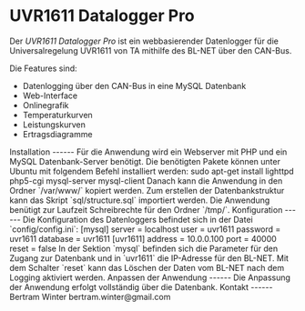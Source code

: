UVR1611 Datalogger Pro
======

Der *UVR1611 Datalogger Pro* ist ein webbasierender Datenlogger für die Universalregelung UVR1611 von TA mithilfe des BL-NET über den CAN-Bus.

Die Features sind:
* Datenlogging über den CAN-Bus in eine MySQL Datenbank
* Web-Interface
* Onlinegrafik
* Temperaturkurven
* Leistungskurven
* Ertragsdiagramme

<!--
Ein Beispiel der Anwendung befindet sich hier: [Demo](http://berwinter.dyndns.org/uvr1611/)
--!>

Installation
------

Für die Anwendung wird ein Webserver mit PHP und ein MySQL Datenbank-Server benötigt. Die benötigten Pakete können unter Ubuntu mit folgendem Befehl installiert werden:

	sudo apt-get install lighttpd php5-cgi mysql-server mysql-client

Danach kann die Anwendung in den Ordner `/var/www/` kopiert werden. Zum erstellen der Datenbankstruktur kann das Skript `sql/structure.sql` importiert werden. 

Die Anwendung benütigt zur Laufzeit Schreibrechte für den Ordner `/tmp/`.


Konfiguration
------

Die Konfiguration des Datenloggers befindet sich in der Datei `config/config.ini`:
 
	[mysql]
	server = localhost
	user = uvr1611
	password = uvr1611
	database = uvr1611
	
	[uvr1611]
	address = 10.0.0.100
	port = 40000
	reset = false

In der Sektion `mysql` befinden sich die Parameter für den Zugang zur Datenbank und in `uvr1611` die IP-Adresse für den BL-NET. Mit dem Schalter `reset` kann das Löschen der Daten vom BL-NET nach dem Logging aktiviert werden.

Anpassen der Anwendung
------

Die Anpassung der Anwendung erfolgt vollständig über die Datenbank.

Kontakt
------
Bertram Winter
bertram.winter@gmail.com
